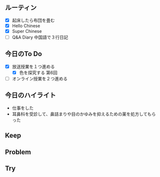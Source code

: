 ## ルーティン
- [x] 起床したら布団を畳む
- [x] Hello Chinese
- [x] Super Chinese
- [ ] Q&A Diary 中国語で３行日記
## 今日のTo Do
- [x] 放送授業を１つ進める
	- [x] 色を探究する 第6回
- [ ] オンライン授業を２つ進める
## 今日のハイライト
- 仕事をした
- 耳鼻科を受診して、鼻詰まりや目のかゆみを抑えるための薬を処方してもらった
## Keep
## Problem
## Try
